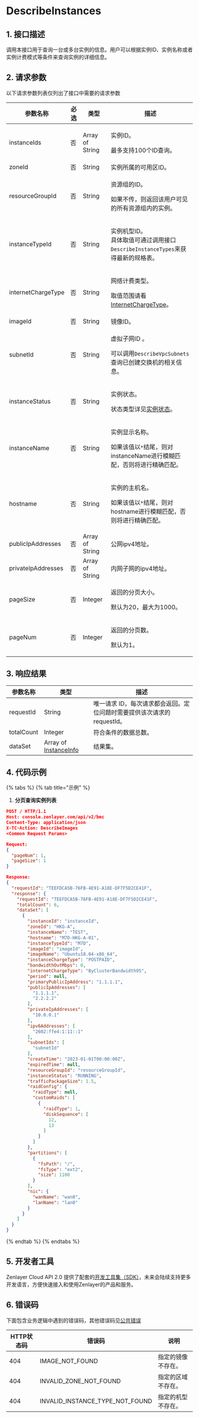# DescribeInstances

## 1. 接口描述

调用本接口用于查询一台或多台实例的信息。用户可以根据实例ID、实例名称或者实例计费模式等条件来查询实例的详细信息。



## 2. 请求参数

以下请求参数列表仅列出了接口中需要的请求参数

| 参数名称               | 必选 | 类型              | 描述                                                                                                  |
| ------------------ | -- | --------------- | --------------------------------------------------------------------------------------------------- |
| instanceIds        | 否  | Array of String | <p>实例ID。</p><p>最多支持100个ID查询。</p>                                                                    |
| zoneId             | 否  | String          | 实例所属的可用区ID。                                                                                         |
| resourceGroupId    | 否  | String          | <p>资源组的ID。</p><p>如果不传，则返回该用户可见的所有资源组内的实例。</p>                                                       |
| instanceTypeId     | 否  | String          | <p>实例机型ID。<br>具体取值可通过调用接口<code>DescribeInstanceTypes</code>来获得最新的规格表。</p>                           |
| internetChargeType | 否  | String          | <p>网络计费类型。</p><p>取值范围请看<a href="../datastructure.md#internetchargetype">InternetChargeType</a>。</p> |
| imageId            | 否  | String          | 镜像ID。                                                                                               |
| subnetId           | 否  | String          | <p>虚拟子网ID 。</p><p>可以调用<code>DescribeVpcSubnets</code>查询已创建交换机的相关信息。</p>                             |
| instanceStatus     | 否  | String          | <p>实例状态。</p><p>状态类型详见<a href="../datastructure.md#instancestatus">实例状态</a>。</p>                     |
| instanceName       | 否  | String          | <p>实例显示名称。</p><p>如果该值以<code>*</code>结尾，则对instanceName进行模糊匹配，否则将进行精确匹配。</p>                          |
| hostname           | 否  | String          | <p>实例的主机名。</p><p>如果该值以<code>*</code>结尾，则对hostname进行模糊匹配，否则将进行精确匹配。</p>                              |
| publicIpAddresses  | 否  | Array of String | 公网ipv4地址。                                                                                           |
| privateIpAddresses | 否  | Array of String | 内网子网的ipv4地址。                                                                                        |
| pageSize           | 否  | Integer         | <p>返回的分页大小。</p><p>默认为20，最大为1000。</p>                                                                |
| pageNum            | 否  | Integer         | <p>返回的分页数。</p><p>默认为1。</p>                                                                          |



## 3. 响应结果

| 参数名称       | 类型                                                        | 描述                                         |
| ---------- | --------------------------------------------------------- | ------------------------------------------ |
| requestId  | String                                                    | 唯一请求 ID，每次请求都会返回。定位问题时需要提供该次请求的 requestId。 |
| totalCount | Integer                                                   | 符合条件的数据总数。                                 |
| dataSet    | Array of [InstanceInfo](../datastructure.md#instanceinfo) | 结果集。                                       |



## 4. 代码示例

{% tabs %}
{% tab title="示例" %}
1. **分页查询实例列表**

```json
POST / HTTP/1.1
Host: console.zenlayer.com/api/v2/bmc
Content-Type: application/json
X-TC-Action: DescribeImages
<Common Request Params>

Request:
{
  "pageNum": 1,
  "pageSize": 1
}

Response:
{
  "requestId": "TEEFDCA5B-76FB-4E91-A18E-DF7F5D2CE41F",
  "response": {
    "requestId": "TEEFDCA5B-76FB-4E91-A18E-DF7F5D2CE41F",
    "totalCount": 6,
    "dataSet": [
      {
        "instanceId": "instanceId",
        "zoneId": "HKG-A",
        "instanceName": "TEST",
        "hostname": "M7D-HKG-A-01",
        "instanceTypeId": "M7D",
        "imageId": "imageId",
        "imageName": "Ubuntu18.04-x86_64",
        "instanceChargeType": "POSTPAID",
        "bandwidthOutMbps": 0,
        "internetChargeType": "ByClusterBandwidth95",
        "period": null,
        "primaryPublicIpAddress": "1.1.1.1",
        "publicIpAddresses": [
          "1.1.1.1",
          "2.2.2.2"
        ],
        "privateIpAddresses": [
          "10.0.0.1"
        ],
        "ipv6Addresses": [
          "2602:ffe4:1:11::1"
        ],
        "subnetIds": [
          "subnetId"
        ],
        "createTime": "2023-01-01T00:00:00Z",
        "expiredTime": null,
        "resourceGroupId": "resourceGroupId",
        "instanceStatus": "RUNNING",
        "trafficPackageSize": 1.5,
        "raidConfig": {
          "raidType": null,
          "customRaids": [
            {
              "raidType": 1,
              "diskSequence": [
                12,
                13
              ]
            }
          ]
        },
        "partitions": [
          {
            "fsPath": "/",
            "fsType": "ext2",
            "size": 1100
          }
        ],
        "nic": {
          "wanName": "wan0",
          "lanName": "lan0"
        }
      }
    ]
  }
}
```
{% endtab %}
{% endtabs %}



## 5. 开发者工具

Zenlayer Cloud API 2.0 提供了配套的[开发工具集（SDK）](../../api-introduction/sdk/)，未来会陆续支持更多开发语言，方便快速接入和使用Zenlayer的产品和服务。



## 6. 错误码

下面包含业务逻辑中遇到的错误码，其他错误码见[公共错误](../../api-introduction/instruction/commonerrorcode.md)

| HTTP状态码 | 错误码                                 | 说明        |
| ------- | ----------------------------------- | --------- |
| 404     | IMAGE\_NOT\_FOUND                   | 指定的镜像不存在。 |
| 404     | INVALID\_ZONE\_NOT\_FOUND           | 指定的区域不存在。 |
| 404     | INVALID\_INSTANCE\_TYPE\_NOT\_FOUND | 指定的机型不存在。 |

